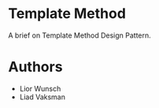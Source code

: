 # Template Method
A brief on Template Method Design Pattern.

# Authors
- Lior Wunsch
- Liad Vaksman

